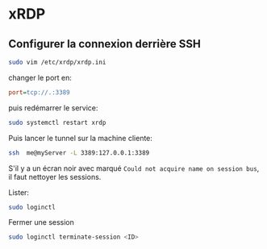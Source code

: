 xRDP
====

Configurer la connexion derrière SSH
------------------------------------
```bash
sudo vim /etc/xrdp/xrdp.ini
```

changer le port en:
```ini
port=tcp://.:3389
```

puis redémarrer le service:
```bash
sudo systemctl restart xrdp
```

Puis lancer le tunnel sur la machine cliente:
```bash
ssh  me@myServer -L 3389:127.0.0.1:3389
```

S'il y a un écran noir avec marqué `Could not acquire name on session bus`, il faut nettoyer les sessions.

Lister:
```bash
sudo loginctl
```

Fermer une session
```bash
sudo loginctl terminate-session <ID>
```
